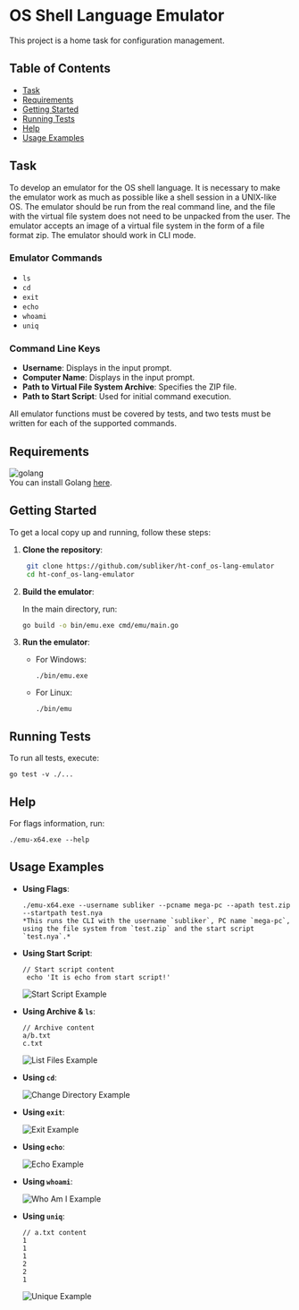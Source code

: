 # OS Shell Language Emulator

This project is a home task for configuration management. 

## Table of Contents

- [Task](#task)
- [Requirements](#requirements)
- [Getting Started](#getting-started)
- [Running Tests](#running-tests)
- [Help](#help)
- [Usage Examples](#usage-examples)

## Task

To develop an emulator for the OS shell language. It is necessary to make the emulator work as much as possible like a shell session in a UNIX-like OS. The emulator should be run from the real command line, and the file with the virtual file system does not need to be unpacked from the user. The emulator accepts an image of a virtual file system in the form of a file format zip. The emulator should work in CLI mode.

### Emulator Commands
- `ls`
- `cd`
- `exit`
- `echo`
- `whoami`
- `uniq`

### Command Line Keys
- **Username**: Displays in the input prompt.
- **Computer Name**: Displays in the input prompt.
- **Path to Virtual File System Archive**: Specifies the ZIP file.
- **Path to Start Script**: Used for initial command execution.

All emulator functions must be covered by tests, and two tests must be written for each of the supported commands.

## Requirements

![golang](https://badgen.net/static/go/1.22.2/green?icon=github)<br/>
You can install Golang [here](https://go.dev/doc/install).

## Getting Started

To get a local copy up and running, follow these steps:

1. **Clone the repository**:

   ```bash
    git clone https://github.com/subliker/ht-conf_os-lang-emulator
    cd ht-conf_os-lang-emulator
    ```

3. **Build the emulator**:

   In the main directory, run:

    ```bash
    go build -o bin/emu.exe cmd/emu/main.go
    ```

4. **Run the emulator**:

   - For Windows:
     ```
     ./bin/emu.exe
     ```

   - For Linux:
     ```
     ./bin/emu
     ```

## Running Tests

To run all tests, execute:

```
go test -v ./...
```

## Help

For flags information, run:

```
./emu-x64.exe --help
```

## Usage Examples

- **Using Flags**:

  ```
  ./emu-x64.exe --username subliker --pcname mega-pc --apath test.zip --startpath test.nya
  *This runs the CLI with the username `subliker`, PC name `mega-pc`, using the file system from `test.zip` and the start script `test.nya`.*
  ```

- **Using Start Script**:

  ```
  // Start script content
   echo 'It is echo from start script!'
  ```
  
  ![Start Script Example](https://github.com/user-attachments/assets/aa5c7c39-e981-415d-aadd-8b0fefa34f29)

- **Using Archive & `ls`**:
  ```
  // Archive content
  a/b.txt
  c.txt
  ```
  
  ![List Files Example](https://github.com/user-attachments/assets/365fc2ca-31ae-44fd-8b8e-ffe57c9180c2)

- **Using `cd`**:
  
  ![Change Directory Example](https://github.com/user-attachments/assets/7874fa81-6ce3-4ee6-9cc8-221b3bdad8d5)

- **Using `exit`**:
  
  ![Exit Example](https://github.com/user-attachments/assets/63b95f24-b22b-41e6-8c24-470a0707ca95)

- **Using `echo`**:
  
  ![Echo Example](https://github.com/user-attachments/assets/50a2b7dc-4e11-46b9-b989-f80ad9d2ea5e)

- **Using `whoami`**:
  
  ![Who Am I Example](https://github.com/user-attachments/assets/e8f46265-d4bf-44e2-8885-247deb0396c4)

- **Using `uniq`**:
  ```
  // a.txt content
  1
  1
  1
  2
  2
  1
  ```
  
  ![Unique Example](https://github.com/user-attachments/assets/5a1aa337-925d-4d66-8120-2e8d306f1e99)
